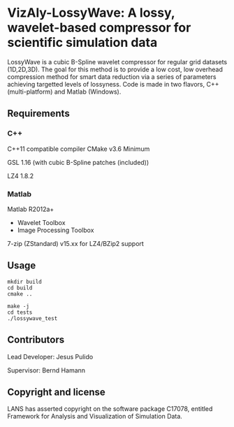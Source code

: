 # VizAly-LossyWave: A lossy, wavelet-based compressor for scientific simulation data

LossyWave is a cubic B-Spline wavelet compressor for regular grid datasets (1D,2D,3D). The goal for this method is to provide a low cost, low overhead compression method for smart data reduction via a series of parameters achieving targetted levels of lossyness. Code is made in two flavors, C++ (multi-platform) and Matlab (Windows).

## Requirements

### C++
C++11 compatible compiler
CMake v3.6 Minimum

GSL 1.16 (with cubic B-Spline patches (included))

LZ4 1.8.2

### Matlab
Matlab R2012a+
- Wavelet Toolbox
- Image Processing Toolbox

7-zip (ZStandard) v15.xx for LZ4/BZip2 support

## Usage
```
mkdir build
cd build
cmake ..

make -j
cd tests
./lossywave_test
```
## Contributors

Lead Developer: Jesus Pulido

Supervisor: Bernd Hamann

## Copyright and license
LANS has asserted copyright on the software package C17078, entitled Framework for Analysis and Visualization of Simulation Data.
